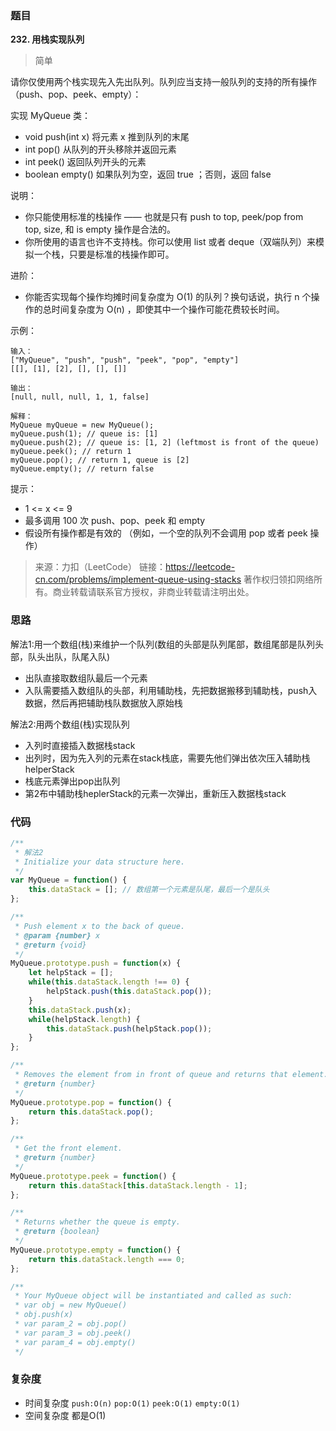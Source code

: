 ### 题目
**232. 用栈实现队列**
>简单

请你仅使用两个栈实现先入先出队列。队列应当支持一般队列的支持的所有操作（push、pop、peek、empty）：

实现 MyQueue 类：

* void push(int x) 将元素 x 推到队列的末尾
* int pop() 从队列的开头移除并返回元素
* int peek() 返回队列开头的元素
* boolean empty() 如果队列为空，返回 true ；否则，返回 false
 

说明：

* 你只能使用标准的栈操作 —— 也就是只有 push to top, peek/pop from top, size, 和 is empty 操作是合法的。
* 你所使用的语言也许不支持栈。你可以使用 list 或者 deque（双端队列）来模拟一个栈，只要是标准的栈操作即可。
 

进阶：

* 你能否实现每个操作均摊时间复杂度为 O(1) 的队列？换句话说，执行 n 个操作的总时间复杂度为 O(n) ，即使其中一个操作可能花费较长时间。
 

示例：
```
输入：
["MyQueue", "push", "push", "peek", "pop", "empty"]
[[], [1], [2], [], [], []]

输出：
[null, null, null, 1, 1, false]

解释：
MyQueue myQueue = new MyQueue();
myQueue.push(1); // queue is: [1]
myQueue.push(2); // queue is: [1, 2] (leftmost is front of the queue)
myQueue.peek(); // return 1
myQueue.pop(); // return 1, queue is [2]
myQueue.empty(); // return false
```


提示：
* 1 <= x <= 9
* 最多调用 100 次 push、pop、peek 和 empty
* 假设所有操作都是有效的 （例如，一个空的队列不会调用 pop 或者 peek 操作）


>来源：力扣（LeetCode）
链接：https://leetcode-cn.com/problems/implement-queue-using-stacks
著作权归领扣网络所有。商业转载请联系官方授权，非商业转载请注明出处。

### 思路
解法1:用一个数组(栈)来维护一个队列(数组的头部是队列尾部，数组尾部是队列头部，队头出队，队尾入队)
* 出队直接取数组队最后一个元素
* 入队需要插入数组队的头部，利用辅助栈，先把数据搬移到辅助栈，push入数据，然后再把辅助栈队数据放入原始栈

解法2:用两个数组(栈)实现队列
* 入列时直接插入数据栈stack
* 出列时，因为先入列的元素在stack栈底，需要先他们弹出依次压入辅助栈helperStack
* 栈底元素弹出pop出队列
* 第2布中辅助栈heplerStack的元素一次弹出，重新压入数据栈stack

### 代码
```javascript
/**
 * 解法2
 * Initialize your data structure here.
 */
var MyQueue = function() {
    this.dataStack = []; // 数组第一个元素是队尾，最后一个是队头
};

/**
 * Push element x to the back of queue. 
 * @param {number} x
 * @return {void}
 */
MyQueue.prototype.push = function(x) {
    let helpStack = [];
    while(this.dataStack.length !== 0) {
        helpStack.push(this.dataStack.pop());
    }
    this.dataStack.push(x);
    while(helpStack.length) {
        this.dataStack.push(helpStack.pop());
    }
};

/**
 * Removes the element from in front of queue and returns that element.
 * @return {number}
 */
MyQueue.prototype.pop = function() {
    return this.dataStack.pop();
};

/**
 * Get the front element.
 * @return {number}
 */
MyQueue.prototype.peek = function() {
    return this.dataStack[this.dataStack.length - 1];
};

/**
 * Returns whether the queue is empty.
 * @return {boolean}
 */
MyQueue.prototype.empty = function() {
    return this.dataStack.length === 0;
};

/**
 * Your MyQueue object will be instantiated and called as such:
 * var obj = new MyQueue()
 * obj.push(x)
 * var param_2 = obj.pop()
 * var param_3 = obj.peek()
 * var param_4 = obj.empty()
 */
```

### 复杂度
* 时间复杂度 `push:O(n)` `pop:O(1)` `peek:O(1)` `empty:O(1)`
* 空间复杂度  都是O(1)
